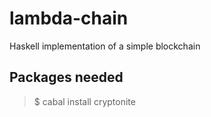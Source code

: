 # lambda-chain

Haskell implementation of a simple blockchain


## Packages needed

> $ cabal install cryptonite